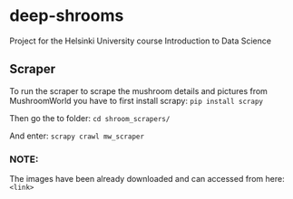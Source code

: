 # deep-shrooms
Project for the Helsinki University course Introduction to Data Science

## Scraper

To run the scraper to scrape the mushroom details and pictures from MushroomWorld you have to first install scrapy: `pip install scrapy`

Then go the to folder: `cd shroom_scrapers/`

And enter: `scrapy crawl mw_scraper`

### NOTE:

The images have been already downloaded and can accessed from here: `<link>`